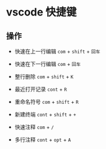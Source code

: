 # vscode 快捷键
## 操作
- 快速在上一行编辑 `com` + `shift` + `回车`
- 快速在下一行编辑 `com` + `回车`
- 整行删除 `com` + `shift` + `K`
- 最近打开记录 `cont` + `R`
- 重命名符号  `com` + `shift` + `R`
- 新建终端 `cont` + `shift` + `+`

- 快速注释 `com` + `/`
- 多行注释 `cont` + `opt` + `A`

